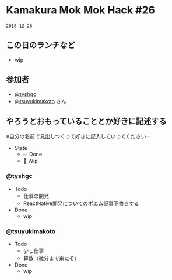 # Kamakura Mok Mok Hack #26

`2018-12-26`

## この日のランチなど
- wip

## 参加者

- [@tyshgc](http://twitter.com/tyshgc)
- [@tsuyukimakoto](https://twitter.com/everes) さん

## やろうとおもっていることとか好きに記述する
※自分の名前で見出しつくって好きに記入していってくださいー

- State
  - ✅ Done
  - 🚧 Wip

### @tyshgc

- Todo
  - 仕事の開発
  - ReactNative開発についてのポエム記事下書きする
- Done
  - wip

### @tsuyukimakoto

- Todo
  - 少し仕事
  - 算数（微分まで来たぞ）
- Done
  - wip

